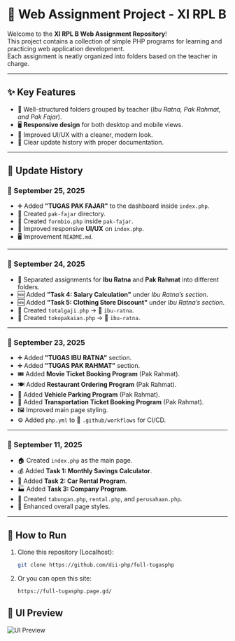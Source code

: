 # 📘 Web Assignment Project - XI RPL B

Welcome to the **XI RPL B Web Assignment Repository**!  
This project contains a collection of simple PHP programs for learning and practicing web application development.  
Each assignment is neatly organized into folders based on the teacher in charge.

---

## ✨ Key Features
- 📂 Well-structured folders grouped by teacher (*Ibu Ratna, Pak Rahmat, and Pak Fajar*).
- 🖥️ **Responsive design** for both desktop and mobile views.
- 🎨 Improved UI/UX with a cleaner, modern look.
- 🔄 Clear update history with proper documentation.

---

## 📅 Update History

### 🔹 September 25, 2025
- ➕ Added **"TUGAS PAK FAJAR"** to the dashboard inside `index.php`.  
- 📁 Created `pak-fajar` directory.  
- 📝 Created `formbio.php` inside `pak-fajar`.  
- 🎨 Improved responsive **UI/UX** on `index.php`.
- 🖥️ Improvement `README.md`.

---

### 🔹 September 24, 2025
- 📂 Separated assignments for **Ibu Ratna** and **Pak Rahmat** into different folders.  
- 🆕 Added **"Task 4: Salary Calculation"** under *Ibu Ratna’s section*.  
- 🆕 Added **"Task 5: Clothing Store Discount"** under *Ibu Ratna’s section*.  
- 📝 Created `totalgaji.php` → 📁 `ibu-ratna`.  
- 📝 Created `tokopakaian.php` → 📁 `ibu-ratna`.  

---

### 🔹 September 23, 2025
- ➕ Added **"TUGAS IBU RATNA"** section.  
- ➕ Added **"TUGAS PAK RAHMAT"** section.  
- 🎟️ Added **Movie Ticket Booking Program** (Pak Rahmat).  
- 🍽️ Added **Restaurant Ordering Program** (Pak Rahmat).  
- 🚗 Added **Vehicle Parking Program** (Pak Rahmat).  
- 🚌 Added **Transportation Ticket Booking Program** (Pak Rahmat).  
- 🖼️ Improved main page styling.  
- ⚙️ Added `php.yml` to 📁 `.github/workflows` for CI/CD.  

---

### 🔹 September 11, 2025
- 🏠 Created `index.php` as the main page.  
- 💰 Added **Task 1: Monthly Savings Calculator**.  
- 🚙 Added **Task 2: Car Rental Program**.  
- 🏭 Added **Task 3: Company Program**.  
- 📝 Created `tabungan.php`, `rental.php`, and `perusahaan.php`.  
- 🎨 Enhanced overall page styles.  

---

## 🚀 How to Run
1. Clone this repository (Localhost):
   ```bash
   git clone https://github.com/dii-php/full-tugasphp
2. Or you can open this site:
   ```bash
   https://full-tugasphp.page.gd/

## 📸 UI Preview
![UI Preview](assets/preview.png)
